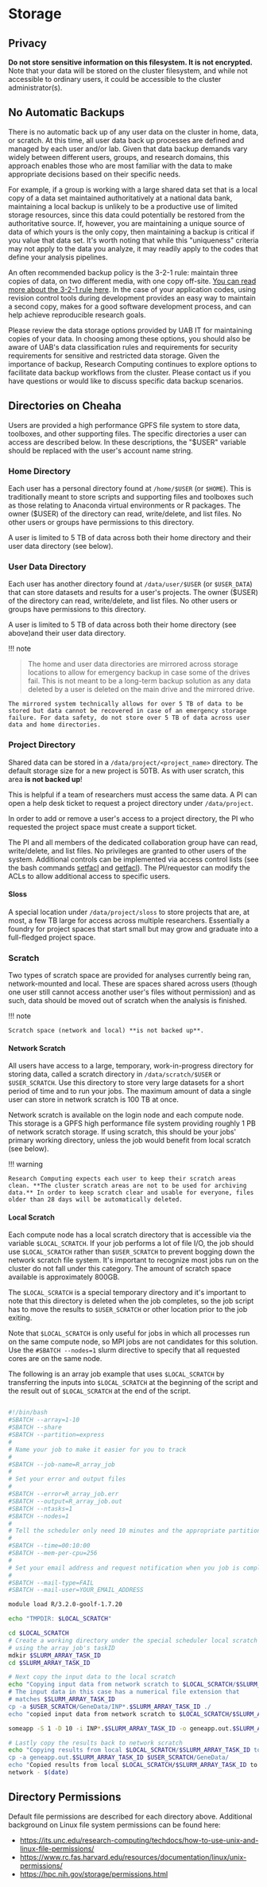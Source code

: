 # Storage

## Privacy

**Do not store sensitive information on this filesystem. It is not encrypted.** Note that your data will be stored on the cluster filesystem, and while not accessible to ordinary users, it could be accessible to the cluster administrator(s).

## No Automatic Backups

There is no automatic back up of any user data on the cluster in home, data, or scratch. At this time, all user data back up processes are defined and managed by each user and/or lab. Given that data backup demands vary widely between different users, groups, and research domains, this approach enables those who are most familiar with the data to make appropriate decisions based on their specific needs.

For example, if a group is working with a large shared data set that is a local copy of a data set maintained authoritatively at a national data bank, maintaining a local backup is unlikely to be a productive use of limited storage resources, since this data could potentially be restored from the authoritative source. If, however, you are maintaining a unique source of data of which yours is the only copy, then maintaining a backup is critical if you value that data set. It's worth noting that while this "uniqueness" criteria may not apply to the data you analyze, it may readily apply to the codes that define your analysis pipelines.

An often recommended backup policy is the 3-2-1 rule: maintain three copies of data, on two different media, with one copy off-site. [You can read more about the 3-2-1 rule here](https://www.backblaze.com/blog/the-3-2-1-backup-strategy/). In the case of your application codes, using revision control tools during
development provides an easy way to maintain a second copy, makes for a good software development process, and can help achieve reproducible research goals.

Please review the data storage options provided by UAB IT for maintaining copies of your data. In choosing among these options, you should also be aware of UAB's data classification rules and requirements for security requirements for sensitive and restricted data storage. Given the importance of backup, Research Computing continues to explore options to facilitate data backup workflows from the cluster. Please contact us if you have questions or would like to discuss specific data backup scenarios.

## Directories on Cheaha

Users are provided a high performance GPFS file system to store data, toolboxes, and other supporting files. The specific directories a user can access are described below. In these descriptions, the "$USER" variable should be replaced with the user's account name string.

### Home Directory

Each user has a personal directory found at `/home/$USER` (or `$HOME`). This is traditionally meant to store scripts and supporting files and toolboxes such as those relating to Anaconda virtual environments or R packages. The owner ($USER) of the directory can read, write/delete, and list files. No other users or groups have permissions to this directory.

A user is limited to 5 TB of data across both their home directory and their user data directory (see below).

### User Data Directory

Each user has another directory found at `/data/user/$USER` (or `$USER_DATA`) that can store datasets and results for a user's projects. The owner ($USER) of the directory can read, write/delete, and list files. No other users or groups have permissions to this directory.

A user is limited to 5 TB of data across both their home directory (see above)and their user data directory.

!!! note

> The home and user data directories are mirrored across storage locations to allow for emergency backup in case some of the drives fail. This is not meant to be a long-term backup solution as any data deleted by a user is deleted on the main drive and the mirrored drive.

    The mirrored system technically allows for over 5 TB of data to be stored but data cannot be recovered in case of an emergency storage failure. For data safety, do not store over 5 TB of data across user data and home directories.

### Project Directory

Shared data can be stored in a `/data/project/<project_name>` directory. The default storage size for a new project is 50TB. As with user scratch, this area **is not backed up**!

This is helpful if a team of researchers must access the same data. A PI can open a help desk ticket to request a project directory under `/data/project`.

In order to add or remove a user's access to a project directory, the PI who requested the project space must create a support ticket.

The PI and all members of the dedicated collaboration group have can read, write/delete, and list files. No privileges are granted to other users of the system. Additional controls can be implemented via access control lists (see the bash commands [setfacl](https://linux.die.net/man/1/setfacl) and [getfacl](https://linux.die.net/man/1/getfacl)). The PI/requestor can modify the ACLs to allow additional access to specific users.

#### Sloss

A special location under `/data/project/sloss` to store projects that are, at most, a few TB large for access across multiple researchers. Essentially a foundry for project spaces that start small but may grow and graduate into a full-fledged project space.

### Scratch

Two types of scratch space are provided for analyses currently being ran, network-mounted and local. These are spaces shared across users (though one user still cannot access another user's files without permission) and as such, data should be moved out of scratch when the analysis is finished.

!!! note

<!-- markdownlint-disable-next-line -->
    Scratch space (network and local) **is not backed up**.

#### Network Scratch

All users have access to a large, temporary, work-in-progress directory for storing data, called a scratch directory in `/data/scratch/$USER` or `$USER_SCRATCH`. Use this directory to store very large datasets for a short period of time and to run your jobs. The maximum amount of data a single user can store in network scratch is 100 TB at once.

Network scratch is available on the login node and each compute node. This storage is a GPFS high performance file system providing roughly 1 PB of network scratch storage. If using scratch, this should be your jobs' primary working directory, unless the job would benefit from local scratch (see below).

!!! warning

<!-- markdownlint-disable-next-line -->
    Research Computing expects each user to keep their scratch areas clean. **The cluster scratch areas are not to be used for archiving data.** In order to keep scratch clear and usable for everyone, files older than 28 days will be automatically deleted.

#### Local Scratch

Each compute node has a local scratch directory that is accessible via the variable `$LOCAL_SCRATCH`. If your job performs a lot of file I/O, the job should use `$LOCAL_SCRATCH` rather than `$USER_SCRATCH` to prevent bogging down the network scratch file system. It's important to recognize most jobs run on the cluster do not fall under this category. The amount of scratch space available is approximately 800GB.

The `$LOCAL_SCRATCH` is a special temporary directory and it's important to note that this directory is deleted when the job completes, so the job script has to move the results to `$USER_SCRATCH` or other location prior to the job exiting.

Note that `$LOCAL_SCRATCH` is only useful for jobs in which all processes run on the same compute node, so MPI jobs are not candidates for this solution. Use the `#SBATCH --nodes=1` slurm directive to specify that all requested cores are on the same node.

The following is an array job example that uses `$LOCAL_SCRATCH` by transferring the inputs into `$LOCAL_SCRATCH` at the beginning of the script and the result out of `$LOCAL_SCRATCH` at the end of the script.

``` bash

#!/bin/bash
#SBATCH --array=1-10
#SBATCH --share
#SBATCH --partition=express
#
# Name your job to make it easier for you to track
#
#SBATCH --job-name=R_array_job
#
# Set your error and output files
#
#SBATCH --error=R_array_job.err
#SBATCH --output=R_array_job.out
#SBATCH --ntasks=1
#SBATCH --nodes=1
#
# Tell the scheduler only need 10 minutes and the appropriate partition
#
#SBATCH --time=00:10:00
#SBATCH --mem-per-cpu=256
#
# Set your email address and request notification when you job is complete or if it fails
#
#SBATCH --mail-type=FAIL
#SBATCH --mail-user=YOUR_EMAIL_ADDRESS

module load R/3.2.0-goolf-1.7.20

echo "TMPDIR: $LOCAL_SCRATCH"

cd $LOCAL_SCRATCH
# Create a working directory under the special scheduler local scratch directory
# using the array job's taskID
mdkir $SLURM_ARRAY_TASK_ID
cd $SLURM_ARRAY_TASK_ID

# Next copy the input data to the local scratch
echo "Copying input data from network scratch to $LOCAL_SCRATCH/$SLURM_ARRAY_TASK_ID - $(date)
# The input data in this case has a numerical file extension that
# matches $SLURM_ARRAY_TASK_ID
cp -a $USER_SCRATCH/GeneData/INP*.$SLURM_ARRAY_TASK_ID ./
echo "copied input data from network scratch to $LOCAL_SCRATCH/$SLURM_ARRAY_TASK_ID - $(date)

someapp -S 1 -D 10 -i INP*.$SLURM_ARRAY_TASK_ID -o geneapp.out.$SLURM_ARRAY_TASK_ID

# Lastly copy the results back to network scratch
echo "Copying results from local $LOCAL_SCRATCH/$SLURM_ARRAY_TASK_ID to network - $(date)
cp -a geneapp.out.$SLURM_ARRAY_TASK_ID $USER_SCRATCH/GeneData/
echo "Copied results from local $LOCAL_SCRATCH/$SLURM_ARRAY_TASK_ID to
network - $(date)

```

## Directory Permissions

Default file permissions are described for each directory above.
Additional background on Linux file system permissions can be found
here:

- <https://its.unc.edu/research-computing/techdocs/how-to-use-unix-and-linux-file-permissions/>
- <https://www.rc.fas.harvard.edu/resources/documentation/linux/unix-permissions/>
- <https://hpc.nih.gov/storage/permissions.html>
